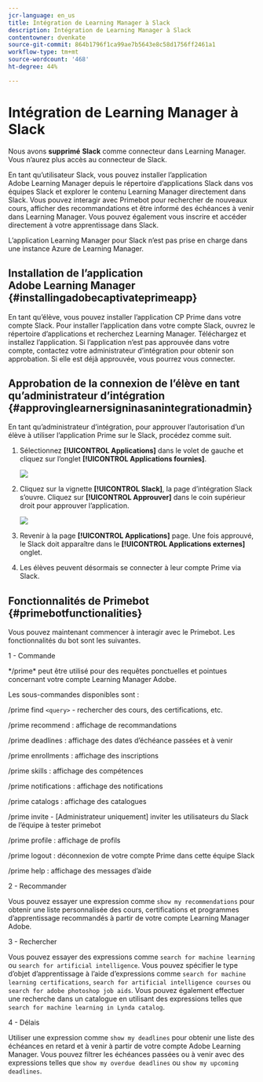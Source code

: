 ```yaml
---
jcr-language: en_us
title: Intégration de Learning Manager à Slack
description: Intégration de Learning Manager à Slack
contentowner: dvenkate
source-git-commit: 864b1796f1ca99ae7b5643e8c58d1756ff2461a1
workflow-type: tm+mt
source-wordcount: '468'
ht-degree: 44%

---
```




# Intégration de Learning Manager à Slack

Nous avons **supprimé** **Slack** comme connecteur dans Learning Manager. Vous n’aurez plus accès au connecteur de Slack.

En tant qu’utilisateur Slack, vous pouvez installer l’application Adobe Learning Manager depuis le répertoire d’applications Slack dans vos équipes Slack et explorer le contenu Learning Manager directement dans Slack. Vous pouvez interagir avec Primebot pour rechercher de nouveaux cours, afficher des recommandations et être informé des échéances à venir dans Learning Manager. Vous pouvez également vous inscrire et accéder directement à votre apprentissage dans Slack.

L’application Learning Manager pour Slack n’est pas prise en charge dans une instance Azure de Learning Manager.

## Installation de l’application Adobe Learning Manager {#installingadobecaptivateprimeapp}

En tant qu’élève, vous pouvez installer l’application CP Prime dans votre compte Slack. Pour installer l’application dans votre compte Slack, ouvrez le répertoire d’applications et recherchez Learning Manager. Téléchargez et installez l’application. Si l’application n’est pas approuvée dans votre compte, contactez votre administrateur d’intégration pour obtenir son approbation. Si elle est déjà approuvée, vous pourrez vous connecter.

## Approbation de la connexion de l’élève en tant qu’administrateur d’intégration {#approvinglearnersigninasanintegrationadmin}

En tant qu’administrateur d’intégration, pour approuver l’autorisation d’un élève à utiliser l’application Prime sur le Slack, procédez comme suit.

1. Sélectionnez **[!UICONTROL Applications]** dans le volet de gauche et cliquez sur l’onglet **[!UICONTROL Applications fournies]**.

   ![](assets/featuredapps.jpg)

1. Cliquez sur la vignette **[!UICONTROL Slack]**, la page d’intégration Slack s’ouvre. Cliquez sur **[!UICONTROL Approuver]** dans le coin supérieur droit pour approuver l’application.

   ![](assets/approval.png)

1. Revenir à la page **[!UICONTROL Applications]** page. Une fois approuvé, le Slack doit apparaître dans le **[!UICONTROL Applications externes]** onglet.
1. Les élèves peuvent désormais se connecter à leur compte Prime via Slack.

## Fonctionnalités de Primebot {#primebotfunctionalities}

Vous pouvez maintenant commencer à interagir avec le Primebot. Les fonctionnalités du bot sont les suivantes.

1 - Commande

&#42;/prime&#42; peut être utilisé pour des requêtes ponctuelles et pointues concernant votre compte Learning Manager Adobe.

Les sous-commandes disponibles sont :

/prime find `<query>` - rechercher des cours, des certifications, etc.

/prime recommend : affichage de recommandations

/prime deadlines : affichage des dates d’échéance passées et à venir

/prime enrollments : affichage des inscriptions

/prime skills : affichage des compétences

/prime notifications : affichage des notifications

/prime catalogs : affichage des catalogues

/prime invite - [Administrateur uniquement] inviter les utilisateurs du Slack de l’équipe à tester primebot

/prime profile : affichage de profils

/prime logout : déconnexion de votre compte Prime dans cette équipe Slack

/prime help : affichage des messages d’aide

2 - Recommander

Vous pouvez essayer une expression comme `show my recommendations` pour obtenir une liste personnalisée des cours, certifications et programmes d’apprentissage recommandés à partir de votre compte Learning Manager Adobe.

3 - Rechercher

Vous pouvez essayer des expressions comme `search for machine learning` ou `search for artificial intelligence`. Vous pouvez spécifier le type d’objet d’apprentissage à l’aide d’expressions comme `search for machine learning certifications`, `search for artificial intelligence courses` ou `search for adobe photoshop job aids`. Vous pouvez également effectuer une recherche dans un catalogue en utilisant des expressions telles que `search for machine learning in Lynda catalog`.

4 - Délais

Utiliser une expression comme `show my deadlines` pour obtenir une liste des échéances en retard et à venir à partir de votre compte Adobe Learning Manager. Vous pouvez filtrer les échéances passées ou à venir avec des expressions telles que `show my overdue deadlines` ou `show my upcoming deadlines`.
